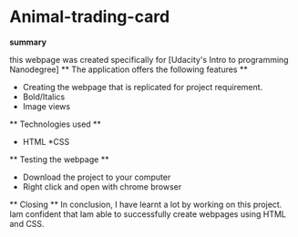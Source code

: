 # Animal-trading-card

**summary**

this webpage was created specifically for [Udacity's Intro to programming Nanodegree]
** The application offers the following features **

* Creating the webpage that is replicated for project requirement.
* Bold/Italics
* Image views

** Technologies used **
* HTML
*CSS

** Testing the webpage **
* Download the project to your computer
* Right click and open with chrome browser

** Closing **
In conclusion, I have learnt a lot by working on this project. Iam confident that Iam able to successfully create webpages using HTML and CSS.
